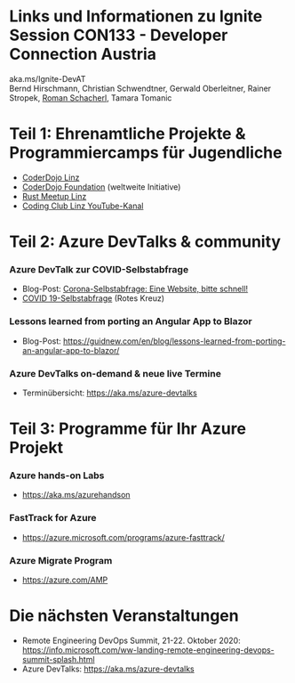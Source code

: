 # Links und Informationen zu Ignite Session CON133 - Developer Connection Austria
aka.ms/Ignite-DevAT  
Bernd Hirschmann, Christian Schwendtner, Gerwald Oberleitner, Rainer Stropek, [Roman Schacherl](https://www.linkedin.com/in/roman-schacherl/), Tamara Tomanic

# Teil 1: Ehrenamtliche Projekte & Programmiercamps für Jugendliche

* [CoderDojo Linz](https://linz.coderdojo.net)
* [CoderDojo Foundation](https://coderdojo.com) (weltweite Initiative)
* [Rust Meetup Linz](https://rust-linz.at)
* [Coding Club Linz YouTube-Kanal](https://www.youtube.com/codingclublinz)

# Teil 2: Azure DevTalks & community

### Azure DevTalk zur COVID-Selbstabfrage
* Blog-Post: [Corona-Selbstabfrage: Eine Website, bitte schnell!](https://www.softaware.at/workaware/2020/03/19/wie-wir-die-covid-selbstabfrage-entwickelt-haben.html)
* [COVID 19-Selbstabfrage](https://covid.o.roteskreuz.at/) (Rotes Kreuz)

### Lessons learned from porting an Angular App to Blazor
* Blog-Post: https://guidnew.com/en/blog/lessons-learned-from-porting-an-angular-app-to-blazor/

### Azure DevTalks on-demand & neue live Termine
* Terminübersicht: https://aka.ms/azure-devtalks

# Teil 3: Programme für Ihr Azure Projekt

### Azure hands-on Labs
* https://aka.ms/azurehandson
### FastTrack for Azure
* https://azure.microsoft.com/programs/azure-fasttrack/
### Azure Migrate Program
* https://azure.com/AMP

# Die nächsten Veranstaltungen
* Remote Engineering DevOps Summit, 21-22. Oktober 2020: https://info.microsoft.com/ww-landing-remote-engineering-devops-summit-splash.html
* Azure DevTalks: https://aka.ms/azure-devtalks
